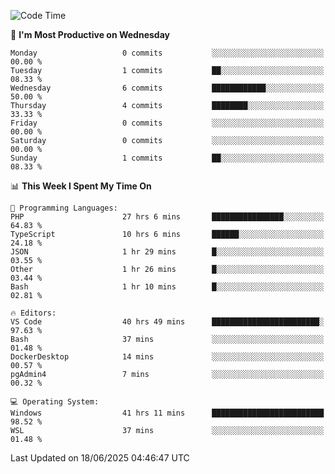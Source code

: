 <!--START_SECTION:waka-->
![Code Time](http://img.shields.io/badge/Code%20Time-5%2C111%20hrs%2058%20mins-blue)

📅 **I'm Most Productive on Wednesday** 

```text
Monday                   0 commits           ░░░░░░░░░░░░░░░░░░░░░░░░░   00.00 % 
Tuesday                  1 commits           ██░░░░░░░░░░░░░░░░░░░░░░░   08.33 % 
Wednesday                6 commits           ████████████░░░░░░░░░░░░░   50.00 % 
Thursday                 4 commits           ████████░░░░░░░░░░░░░░░░░   33.33 % 
Friday                   0 commits           ░░░░░░░░░░░░░░░░░░░░░░░░░   00.00 % 
Saturday                 0 commits           ░░░░░░░░░░░░░░░░░░░░░░░░░   00.00 % 
Sunday                   1 commits           ██░░░░░░░░░░░░░░░░░░░░░░░   08.33 % 
```


📊 **This Week I Spent My Time On** 

```text
💬 Programming Languages: 
PHP                      27 hrs 6 mins       ████████████████░░░░░░░░░   64.83 % 
TypeScript               10 hrs 6 mins       ██████░░░░░░░░░░░░░░░░░░░   24.18 % 
JSON                     1 hr 29 mins        █░░░░░░░░░░░░░░░░░░░░░░░░   03.55 % 
Other                    1 hr 26 mins        █░░░░░░░░░░░░░░░░░░░░░░░░   03.44 % 
Bash                     1 hr 10 mins        █░░░░░░░░░░░░░░░░░░░░░░░░   02.81 % 

🔥 Editors: 
VS Code                  40 hrs 49 mins      ████████████████████████░   97.63 % 
Bash                     37 mins             ░░░░░░░░░░░░░░░░░░░░░░░░░   01.48 % 
DockerDesktop            14 mins             ░░░░░░░░░░░░░░░░░░░░░░░░░   00.57 % 
pgAdmin4                 7 mins              ░░░░░░░░░░░░░░░░░░░░░░░░░   00.32 % 

💻 Operating System: 
Windows                  41 hrs 11 mins      █████████████████████████   98.52 % 
WSL                      37 mins             ░░░░░░░░░░░░░░░░░░░░░░░░░   01.48 % 
```


 Last Updated on 18/06/2025 04:46:47 UTC
<!--END_SECTION:waka-->
